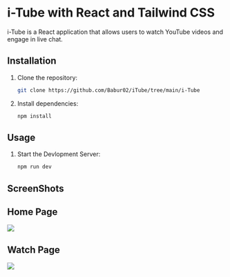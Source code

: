# i-Tube with React and Tailwind CSS

i-Tube is a React application that allows users to watch YouTube videos and engage in live chat.

## Installation

1. Clone the repository:
   ```bash
   git clone https://github.com/Babur02/iTube/tree/main/i-Tube
2. Install dependencies:
   ```bash
   npm install
## Usage
1. Start the Devlopment Server:
   ```bash
   npm run dev
## ScreenShots
Home Page                
-------------------------
![](/Screenshots/Home.png)

Watch Page                
-------------------------
![](/Screenshots/Watch.png)
